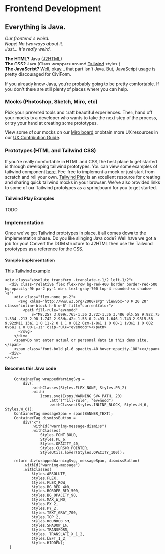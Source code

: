 # Frontend Development

## Everything is Java.

_Our frontend is weird._\
_Nope! No two ways about it._\
_Just... it's really weird._

**The HTML?** Java ([J2HTML](https://j2html.com))\
**The CSS?** Java (Class wrappers around [Tailwind](https://tailwindcss.com) styles.)\
**The JavaScript?** Well, okay... that part isn't Java. But, JavaScript usage is pretty discouraged for CiviForm.

If you already know Java, you're probably going to be pretty comfortable. If you don't there are still plenty of places where you can help.

### Mocks (Photoshop, Sketch, Miro, etc)

Pick your preferred tools and craft beautiful experiences. Then, hand off your mocks to a developer who wants to take the next step of the process, or try your hand at creating some prototypes.

View some of our mocks on our [Miro board](../../developers/developer-guide/tiny.cc/cvf-flow/) or obtain more UX resources in our [UX Contribution Guide](../ui-ux-guide/ux-contribution-guide-mockups.md).

### Prototypes (HTML and Tailwind CSS)

If you're really comfortable in HTML and CSS, the best place to get started is through developing tailwind prototypes. You can view some examples of tailwind component [here](https://tailwindcomponents.com/components). Feel free to implement a mock or just start from scratch and roll your own. [Tailwind Play](https://play.tailwindcss.com) is an excellent resource for creating and sharing quick tailwind mocks in your browser. We've also provided links to some of our Tailwind prototypes as a springboard for you to get started.

#### Tailwind Play Examples

TODO

### Implementation

Once we've got Tailwind prototypes in place, it all comes down to the implementation phase. Do you like slinging Java code? Well have we got a job for you! Convert the DOM structure to J2HTML then use the Tailwind prototypes as a reference for the CSS.

#### Sample implementation

[This Tailwind example](https://play.tailwindcss.com/ZVevfWqRdz)

```
<div class="absolute transform -translate-x-1/2 left-1/2">
  <div class="relative flex flex-row bg-red-400 border border-red-500 bg-opacity-90 px-2 py-1 mb-4 text-gray-700 top-4 rounded-sm shadow-lg">
    <div class="flex-none pr-2">
      <svg xmlns="http://www.w3.org/2000/svg" viewBox="0 0 20 20" class="inline-block h-6 w-6" fill="currentColor">
        <path fill-rule="evenodd" 
            d="M8.257 3.099c.765-1.36 2.722-1.36 3.486 0l5.58 9.92c.75 1.334-.213 2.98-1.742 2.98H4.42c-1.53 0-2.493-1.646-1.743-2.98l5.58-9.92zM11 13a1 1 0 11-2 0 1 1 0 012 0zm-1-8a1 1 0 00-1 1v3a1 1 0 002 0V6a1 1 0 00-1-1z" clip-rule="evenodd"></path>
      </svg>
    </div>
    <span>Do not enter actual or personal data in this demo site.</span>
    <span class="font-bold pl-6 opacity-40 hover:opacity-100">x</span>
  <div>
</div>
```

#### Becomes this Java code

```
    ContainerTag wrappedWarningSvg =
        div()
            .withClasses(Styles.FLEX_NONE, Styles.PR_2)
            .with(
                Icons.svg(Icons.WARNING_SVG_PATH, 20)
                    .attr("fill-rule", "evenodd")
                    .withClasses(Styles.INLINE_BLOCK, Styles.H_6, Styles.W_6));
    ContainerTag messageSpan = span(BANNER_TEXT);
    ContainerTag dismissButton =
        div("x")
            .withId("warning-message-dismiss")
            .withClasses(
                Styles.FONT_BOLD,
                Styles.PL_6,
                Styles.OPACITY_40,
                Styles.CURSOR_POINTER,
                StyleUtils.hover(Styles.OPACITY_100));

    return div(wrappedWarningSvg, messageSpan, dismissButton)
        .withId("warning-message")
        .withClasses(
            Styles.ABSOLUTE,
            Styles.FLEX,
            Styles.FLEX_ROW,
            Styles.BG_RED_400,
            Styles.BORDER_RED_500,
            Styles.BG_OPACITY_90,
            Styles.MAX_W_MD,
            Styles.PX_2,
            Styles.PY_2,
            Styles.TEXT_GRAY_700,
            Styles.TOP_2,
            Styles.ROUNDED_SM,
            Styles.SHADOW_LG,
            Styles.TRANSFORM,
            Styles._TRANSLATE_X_1_2,
            Styles.LEFT_1_2,
            Styles.HIDDEN);
  }
```
